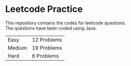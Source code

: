 # Leetcode Practice
This repository contains the codes for leetcode questions. <br>
The questions have been coded using Java. <br>
<table><tr><td>Easy</td><td>12 Problems</td></tr><tr><td>Medium</td><td>19 Problems</td></tr><tr><td>Hard</td><td>6 Problems</td></tr></table>
